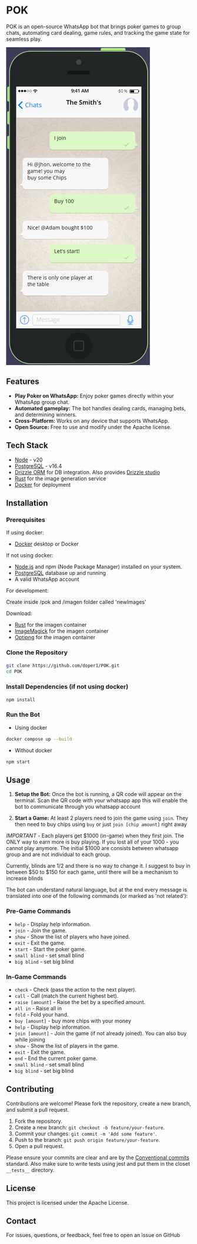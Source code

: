 # POK

POK is an open-source WhatsApp bot that brings poker games to group chats, automating card dealing, game rules, and tracking the game state for seamless play.

![alt text](docs/example.png)

## Features

- **Play Poker on WhatsApp:** Enjoy poker games directly within your WhatsApp group chat.
- **Automated gameplay:** The bot handles dealing cards, managing bets, and determining winners.
- **Cross-Platform:** Works on any device that supports WhatsApp.
- **Open Source:** Free to use and modify under the Apache license.

## Tech Stack

- [Node](https://nodejs.org/) - v20
- [PostgreSQL](https://www.postgresql.org/) - v16.4
- [Drizzle ORM](https://orm.drizzle.team/) for DB integration. Also provides [Drizzle studio](https://orm.drizzle.team/drizzle-studio/overview)
- [Rust](https://www.rust-lang.org/) for the image generation service
- [Docker](https://www.docker.com/) for deployment

## Installation

### Prerequisites

If using docker:

- [Docker](https://www.docker.com/) desktop or Docker

If not using docker:

- [Node.js](https://nodejs.org/) and npm (Node Package Manager) installed on your system.
- [PostgreSQL](https://www.postgresql.org/) database up and running
- A valid WhatsApp account

For development:

Create inside /pok and /imagen folder called 'newImages'

Download:

- [Rust](https://www.rust-lang.org/) for the imagen container
- [ImageMagick](https://imagemagick.org/) for the imagen container
- [Optipng](https://optipng.sourceforge.net/) for the imagen container

### Clone the Repository

```bash
git clone https://github.com/doper1/POK.git
cd POK
```

### Install Dependencies (if not using docker)

```bash
npm install
```

### Run the Bot

- Using docker

```bash
docker compose up --build
```

- Without docker

```bash
npm start
```

## Usage

1. **Setup the Bot:** Once the bot is running, a QR code will appear on the terminal. Scan the QR code with your whatsapp app this will enable the bot to communicate through you whatsapp account

2. **Start a Game:** At least 2 players need to join the game using `join`. They then need to buy chips using `buy` or just `join [chip amount]` right away

_IMPORTANT_ - Each players get $1000 (in-game) when they first join. The ONLY way to earn more is buy playing. If you lost all of your 1000 - you cannot play anymore. The initial $1000 are consists between whatsapp group and are not individual to each group.

Currently, blinds are 1/2 and there is no way to change it. I suggest to buy in between $50 to $150 for each game, until there will be a mechanism to increase blinds

The bot can understand natural language, but at the end every message is translated into one of the following commands (or marked as 'not related'):

### Pre-Game Commands

- `help` - Display help information.
- `join` - Join the game.
- `show` - Show the list of players who have joined.
- `exit` - Exit the game.
- `start` - Start the poker game.
- `small blind` - set small blind
- `big blind` - set big blind

### In-Game Commands

- `check` - Check (pass the action to the next player).
- `call` - Call (match the current highest bet).
- `raise [amount]` - Raise the bet by a specified amount.
- `all in` - Raise all in
- `fold` - Fold your hand.
- `buy [amount]` - buy more chips with your money
- `help` - Display help information.
- `join [amount]` - Join the game (if not already joined). You can also buy while joining
- `show` - Show the list of players in the game.
- `exit` - Exit the game.
- `end` - End the current poker game.
- `small blind` - set small blind
- `big blind` - set big blind

## Contributing

Contributions are welcome! Please fork the repository, create a new branch, and submit a pull request.

1. Fork the repository.
2. Create a new branch: `git checkout -b feature/your-feature`.
3. Commit your changes: `git commit -m 'Add some feature'`.
4. Push to the branch: `git push origin feature/your-feature`.
5. Open a pull request.

Please ensure your commits are clear and are by the [Conventional commits](https://www.conventionalcommits.org/en/v1.0.0/) standard. Also make sure to write tests using jest and put them in the closet `__tests__` directory.

## License

This project is licensed under the Apache License.

## Contact

For issues, questions, or feedback, feel free to open an issue on GitHub
